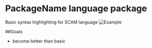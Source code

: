 # PackageName language package

Basic syntax highlighting for SCAM language
![Example](github.com/jmbeach/language-scam/blob/master/images/example.png)

##Goals
* become better than basic
